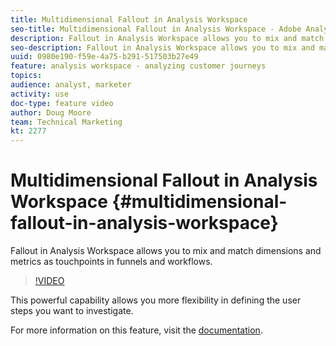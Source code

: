 ```yaml
---
title: Multidimensional Fallout in Analysis Workspace
seo-title: Multidimensional Fallout in Analysis Workspace - Adobe Analytics
description: Fallout in Analysis Workspace allows you to mix and match dimensions and metrics as touchpoints in funnels and workflows.
seo-description: Fallout in Analysis Workspace allows you to mix and match dimensions and metrics as touchpoints in funnels and workflows. - Adobe Analytics
uuid: 0980e190-f59e-4a75-b291-517503b27e49
feature: analysis workspace - analyzing customer journeys
topics: 
audience: analyst, marketer
activity: use
doc-type: feature video
author: Doug Moore
team: Technical Marketing
kt: 2277
---
```


# Multidimensional Fallout in Analysis Workspace {#multidimensional-fallout-in-analysis-workspace}

Fallout in Analysis Workspace allows you to mix and match dimensions and metrics as touchpoints in funnels and workflows.

>[!VIDEO](https://video.tv.adobe.com/v/24043/?quality=12)

This powerful capability allows you more flexibility in defining the user steps you want to investigate.

For more information on this feature, visit the [documentation](https://marketing.adobe.com/resources/help/en_US/analytics/analysis-workspace/configuring-interdimensional-fallout.html).
